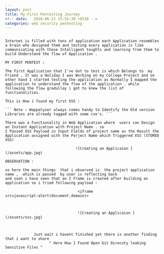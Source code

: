 ```yaml
---
layout: post
title: My First Pentesting Journey 
<!-- date:   2018-06-21 15:55:30 +0530 -->
categories: web security pentesting
---
```


``` Introduction : I've Started My infosec Journey in ending of 2017 as a Partime Hobby , at first I got into Bug Bounty and Learnt about Application Security , So testing  Applications was merged as my daily Todo Fun which is filled with joy and excitment. '''

Internet is filled with tons of application each Application resembles a brain who designed them and testing every application is like communicating with those Intelligent toughts and learning from them to build Understand the flow of Application .  

MY FIRST PENTEST :

The First Application that I've Got to test is which Belongs to  my Friend , It was a Holiday I was Working on my College Project and on other hand I started testing the application as Normally I mapped the application to understand the flow of the application . while following the flow gradullay i got to knew the list of functionalities.

This is How i found my first XSS :

``` Note : Wappalyzer always comes handy to Identify the Old version Libraries are already tagged with some cve's. ```

There was a Functionality in Web Application where  users can Design an Instant Application with Project Name . so
I Passed XSS Payload in Input Fields of project name as the Result the Application assigned with the Porject Name which Triggered XSS (STORED XSS)

                                ![Creating an Applicaion ](/assets/app.jpg)

OBSERVATION :

so here the main things  that i observed is  the project application  name ,  which is passed  by user is reflecting back
and soon i have seen that an I Frame is created after building an application so i tried following payload : 
                               
                                 <iframe src=javascript:alert(document.domain)> 
                                 
                                 
                                 
                                 ![Creating an Applicaion ](/assets/xss.jpg)
            
            
            
             Just wait i havent finished yet there is another finding that i want to share 
                    " Here How I Found Open Git Direcoty leaking Sensitive Files " 
                    



	